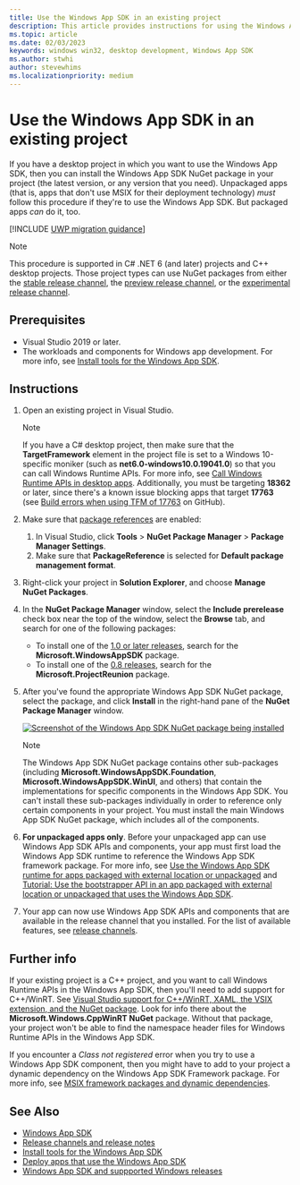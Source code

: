 ```yaml
---
title: Use the Windows App SDK in an existing project
description: This article provides instructions for using the Windows App SDK in an existing project.
ms.topic: article
ms.date: 02/03/2023
keywords: windows win32, desktop development, Windows App SDK
ms.author: stwhi
author: stevewhims
ms.localizationpriority: medium
---
```


# Use the Windows App SDK in an existing project

If you have a desktop project in which you want to use the Windows App SDK, then you can install the Windows App SDK NuGet package in your project (the latest version, or any version that you need). Unpackaged apps (that is, apps that don't use MSIX for their deployment technology) *must* follow this procedure if they're to use the Windows App SDK. But packaged apps *can* do it, too.

[!INCLUDE [UWP migration guidance](./includes/uwp-app-sdk-migration-pointer.md)]

> [!NOTE]
> This procedure is supported in C# .NET 6 (and later) projects and C++ desktop projects. Those project types can use NuGet packages from either the [stable release channel](stable-channel.md), the [preview release channel](preview-channel.md), or the [experimental release channel](experimental-channel.md).

## Prerequisites

* Visual Studio 2019 or later.
* The workloads and components for Windows app development. For more info, see [Install tools for the Windows App SDK](set-up-your-development-environment.md).

## Instructions

1. Open an existing project in Visual Studio.

    > [!NOTE]
    > If you have a C# desktop project, then make sure that the **TargetFramework** element in the project file is set to a Windows 10-specific moniker (such as **net6.0-windows10.0.19041.0**) so that you can call Windows Runtime APIs. For more info, see [Call Windows Runtime APIs in desktop apps](../../apps/desktop/modernize/desktop-to-uwp-enhance.md#net-6-and-later-use-the-target-framework-moniker-option). Additionally, you must be targeting **18362** or later, since there's a known issue blocking apps that target **17763** (see [Build errors when using TFM of 17763](https://github.com/microsoft/WindowsAppSDK/issues/921) on GitHub).

2. Make sure that [package references](/nuget/consume-packages/package-references-in-project-files) are enabled:

    1. In Visual Studio, click **Tools** > **NuGet Package Manager** > **Package Manager Settings**.
    2. Make sure that **PackageReference** is selected for **Default package management format**.

3. Right-click your project in **Solution Explorer**, and choose **Manage NuGet Packages**.

4. In the **NuGet Package Manager** window, select the **Include prerelease** check box near the top of the window, select the **Browse** tab, and search for one of the following packages:

    - To install one of the [1.0 or later releases](downloads.md), search for the **Microsoft.WindowsAppSDK** package.
    - To install one of the [0.8 releases](downloads.md), search for the **Microsoft.ProjectReunion** package.

5. After you've found the appropriate Windows App SDK NuGet package, select the package, and click **Install** in the right-hand pane of the **NuGet Package Manager** window.

    [![Screenshot of the Windows App SDK NuGet package being installed](images/reunion-nuget-install.png) ](images/reunion-nuget-install.png#lightbox)

    > [!NOTE]
    > The Windows App SDK NuGet package contains other sub-packages (including **Microsoft.WindowsAppSDK.Foundation**, **Microsoft.WindowsAppSDK.WinUI**, and others) that contain the implementations for specific components in the Windows App SDK. You can't install these sub-packages individually in order to reference only certain components in your project. You must install the main Windows App SDK NuGet package, which includes all of the components.

6. **For unpackaged apps only**. Before your unpackaged app can use Windows App SDK APIs and components, your app must first load the Windows App SDK runtime to reference the Windows App SDK framework package. For more info, see [Use the Windows App SDK runtime for apps packaged with external location or unpackaged](use-windows-app-sdk-run-time.md) and [Tutorial: Use the bootstrapper API in an app packaged with external location or unpackaged that uses the Windows App SDK](tutorial-unpackaged-deployment.md).

7. Your app can now use Windows App SDK APIs and components that are available in the release channel that you installed. For the list of available features, see [release channels](release-channels.md).

## Further info

If your existing project is a C++ project, and you want to call Windows Runtime APIs in the Windows App SDK, then you'll need to add support for C++/WinRT. See [Visual Studio support for C++/WinRT, XAML, the VSIX extension, and the NuGet package](/windows/uwp/cpp-and-winrt-apis/intro-to-using-cpp-with-winrt#visual-studio-support-for-cwinrt-xaml-the-vsix-extension-and-the-nuget-package). Look for info there about the **Microsoft.Windows.CppWinRT NuGet** package. Without that package, your project won't be able to find the namespace header files for Windows Runtime APIs in the Windows App SDK.

If you encounter a *Class not registered* error when you try to use a Windows App SDK component, then you might have to add to your project a dynamic dependency on the Windows App SDK Framework package. For more info, see [MSIX framework packages and dynamic dependencies](../desktop/modernize/framework-packages/framework-packages-overview.md).

## See Also

- [Windows App SDK](index.md)
- [Release channels and release notes](release-channels.md)
- [Install tools for the Windows App SDK](set-up-your-development-environment.md)
- [Deploy apps that use the Windows App SDK](../package-and-deploy/index.md#use-the-windows-app-sdk)
- [Windows App SDK and suppported Windows releases](support.md)
